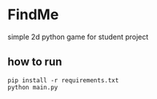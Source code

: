 # FindMe
simple 2d python game for student project

## how to run

```
pip install -r requirements.txt
python main.py
```
